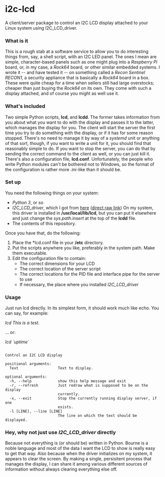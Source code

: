 # i2c-lcd
A client/server package to control an I2C LCD display attached to your Linux system using I2C_LCD_driver.

### What is it
This is a rough stab at a software service to allow you to do interesting things from, say, a shell script, with an I2C LED panel.  The ones I mean are simple, character-based panels such as one might plug into a *Raspberry Pi* board, or, in my case, a *Rock64* board, or other similar embedded systems.  I wrote it -- and have tested it -- on something called a *Recon Sentinel RECON1*, a security appliance that is basically a *Rock64* board in a box.  These were quite cheap for a time when sellers still had large overstocks; cheaper than just buying the *Rock64* on its own.  They come with such a display attached, and of course you might as well use it.

### What's included
Two simple Python scripts, **lcd**, and **lcdd**.  The former takes information from you about what you want to do with the display and passes it to the latter, which manages the display for you.  The client will start the server the first time you try to do something with the display, or if it has for some reason stopped.  There's no need to manage it by way of a *systemd* unit or anything of that sort, though, if you want to write a unit for it, you should find that reasonably simple to do.  If you want to stop the server, you can do that by sending the correct command to the client as well, or you can just kill it.  There's also a configuration file, **lcd.conf**.  Unfortunately, the people who write Python modules can't be bothered not to Windows, so the format of the configuration is rather more *.ini*-like than it should be.


### Set up
You need the following things on your system:
   * *Python 3*, or so
   * *I2C_LCD_driver*, which I got from [here](https://gist.github.com/DenisFromHR/cc863375a6e19dce359d) ([direct raw link](https://gist.githubusercontent.com/DenisFromHR/cc863375a6e19dce359d/raw/36b82e787450d127f5019a40e0a55b08bd43435a/RPi_I2C_driver.py))
   On my system, this driver is installed in **/usr/local/lib/lcd**, but you can put it elsewhere and just change the *sys.path.insert* at the top of the **lcdd** file.
   * The contents of this repository.
   
Once you have that, do the following:
   
  1. Place the *lcd.conf file in your **/etc** directory.  
  1. Put the scripts anywhere you like, preferably in the system path.  Make them executable.  
  1. Edit the configuration file to contain:
     * The correct dimensions for your LCD 
     * The correct location of the server script
     * The correct locations for the PID file and interface pipe for the server to use
     * If necessary, the place where you installed *I2C_LCD_driver*
     
### Usage

Just run lcd directly.  In its simplest form, it should work much like echo.  You can say, for example:

*lcd This is a test.*

... or:

*lcd \`uptime\`*

```usage: lcd [-h] [-r] [-x] [-l [LINE]] [Text [Text ...]]

Control an I2C LCD display

positional arguments:
  Text                  Text to display.

optional arguments:
  -h, --help            show this help message and exit
  -r, --refresh         Just redraw what is supposed to be on the display
                        currently.
  -x, --exit            Stop the currently running display server, if one
                        exists.
  -l [LINE], --line [LINE]
                        The line on which the text should be displayed.
```
                        
### Hey, why not just use *I2C_LCD_driver* directly

Because not everything is (or should be) written in Python.  Bourne is a noble language and most of the data I want the LCD to show is really easy to get that way. Also because when the driver initializes on my system, it appears to clear the screen.  By making a single, persisitent process that manages the display, I can share it among various different sources of information without always clearing everything else off.

